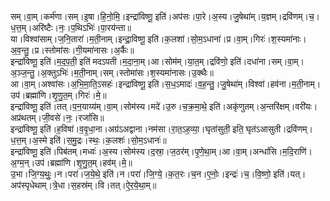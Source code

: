 

  
सम्।वा॒म्।कर्म॑णा।सम्।इ॒षा।हि॒नो॒मि॒।इन्द्रा॑विष्णू॒ इति॑।अप॑सः।पा॒रे।अ॒स्य।जु॒षेथा॑म्।य॒ज्ञम्।द्रवि॑णम्।च॒।ध॒त्त॒म्।अरि॑ष्टैः।नः॒।प॒थिऽभिः॑।पा॒रय॑न्ता॥  
या।विश्वा॑साम्।ज॒नि॒तारा॑।म॒ती॒नाम्।इन्द्रा॒विष्णू॒ इति॑।क॒लशा॑।सो॒म॒ऽधाना॑।प्र।वा॒म्।गिरः॑।श॒स्यमा॑नाः।अ॒व॒न्तु॒।प्र।स्तोमा॑सः।गी॒यमा॑नासः।अ॒र्कैः॥  
इन्द्रा॑विष्णू॒ इति॑।म॒द॒प॒ती॒ इति॑ मदऽपती।म॒दा॒ना॒म्।आ।सोम॑म्।या॒त॒म्।द्रवि॑णो॒ इति॑।दधा॑ना।सम्।वा॒म्।अ॒ञ्ज॒न्तु॒।अ॒क्तुऽभिः॑।म॒ती॒नाम्।सम्।स्तोमा॑सः।श॒स्यमा॑नासः।उ॒क्थैः॥  
आ।वा॒म्।अश्वा॑सः।अ॒भि॒मा॒ति॒ऽसहः॑।इन्द्रा॑विष्णू॒ इति॑।स॒ध॒ऽमादः॑।व॒ह॒न्तु॒।जु॒षेथा॑म्।विश्वा॑।हव॑ना।म॒ती॒नाम्।उप॑।ब्रह्मा॑णि।शृ॒णु॒त॒म्।गिरः॑।मे॒॥  
इन्द्रा॑विष्णू॒ इति॑।तत्।प॒न॒याय्य॑म्।वा॒म्।सोम॑स्य।मदे॑।उ॒रु।च॒क्र॒मा॒थे॒ इति॑।अकृ॑णुतम्।अ॒न्तरि॑क्षम्।वरी॑यः।अप्र॑थतम्।जी॒वसे॑।नः॒।रजां॑सि॥  
इन्द्रा॑विष्णू॒ इति॑।ह॒विषा॑।व॒वृ॒धा॒ना।अग्र॑ऽअद्वाना।नम॑सा।रा॒त॒ऽह॒व्या॒।घृता॑सुती॒ इति॒ घृत॑ऽआसुती।द्रवि॑णम्।ध॒त्त॒म्।अ॒स्मे इति॑।स॒मु॒द्रः।स्थः॒।क॒लशः॑।सो॒म॒ऽधानः॑॥  
इन्द्रा॑विष्णू॒ इति॑।पिब॑तम्।मध्वः॑।अ॒स्य।सोम॑स्य।द॒स्रा॒।ज॒ठर॑म्।पृ॒णे॒था॒म्।आ।वा॒म्।अन्धां॑सि।म॒दि॒राणि॑।अ॒ग्म॒न्।उप॑।ब्रह्मा॑णि।शृ॒णु॒त॒म्।हव॑म्।मे॒॥  
उ॒भा।जि॒ग्य॒थुः॒।न।परा॑।ज॒ये॒थे॒ इति॑।न।परा॑।जि॒ग्ये॒।क॒त॒रः।च॒न।ए॒नोः॒।इन्द्रः॑।च॒।वि॒ष्णो॒ इति॑।यत्।अप॑स्पृधेथाम्।त्रे॒धा।स॒हस्र॑म्।वि।तत्।ऐ॒र॒ये॒था॒म्॥  
